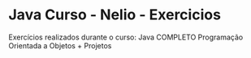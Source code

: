 # Java Curso - Nelio - Exercicios

Exercícios realizados durante o curso:  Java COMPLETO Programação Orientada a Objetos + Projetos
